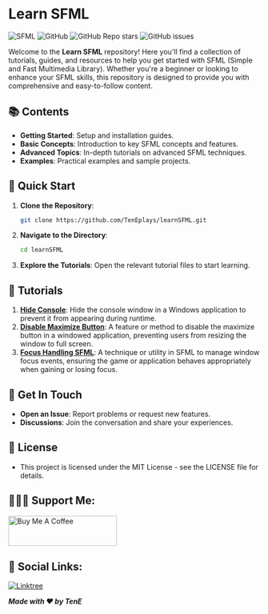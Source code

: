 # Learn SFML

![SFML](https://img.shields.io/badge/SFML-Tutorials-blue)
![GitHub](https://img.shields.io/github/license/TenEplays/learnSFML)
![GitHub Repo stars](https://img.shields.io/github/stars/TenEplays/learnSFML)
![GitHub issues](https://img.shields.io/github/issues/TenEplays/learnSFML)

Welcome to the **Learn SFML** repository! Here you'll find a collection of tutorials, guides, and resources to help you get started with SFML (Simple and Fast Multimedia Library). Whether you're a beginner or looking to enhance your SFML skills, this repository is designed to provide you with comprehensive and easy-to-follow content.

## 📚 Contents

- **Getting Started**: Setup and installation guides.
- **Basic Concepts**: Introduction to key SFML concepts and features.
- **Advanced Topics**: In-depth tutorials on advanced SFML techniques.
- **Examples**: Practical examples and sample projects.

## 🚀 Quick Start

1. **Clone the Repository**:
   ```bash
   git clone https://github.com/TenEplays/learnSFML.git

2. **Navigate to the Directory**:
    ```bash
    cd learnSFML
    ```

3. **Explore the Tutorials**: Open the relevant tutorial files to start learning.

## 📖 Tutorials
1. **[Hide Console](./Hide%20Console/)**: Hide the console window in a Windows application to prevent it from appearing during runtime.
2. **[Disable Maximize Button](./DisableMaximizeButton/)**: A feature or method to disable the maximize button in a windowed application, preventing users from resizing the window to full screen.
3. **[Focus Handling SFML](./FocusHandlingSFML/)**: A technique or utility in SFML to manage window focus events, ensuring the game or application behaves appropriately when gaining or losing focus.
 
## 💬 Get In Touch
- **Open an Issue**: Report problems or request new features.
- **Discussions**: Join the conversation and share your experiences.

## 📝 License
- This project is licensed under the MIT License - see the LICENSE file for details.


## 💁🏻‍♂️ Support Me:
<a href="https://www.buymeacoffee.com/tene01" target="_blank"><img src="https://cdn.buymeacoffee.com/buttons/v2/default-yellow.png" alt="Buy Me A Coffee" style="height: 60px !important;width: 217px !important;" ></a>

## 🔗 Social Links:

[![Linktree](https://img.shields.io/badge/Linktree-0A0A0A?style=for-the-badge&logo=linktree&logoColor=00C867)](https://linktr.ee/tenegames)


***Made with ❤️ by TenE***
